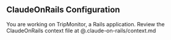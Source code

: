 ## ClaudeOnRails Configuration

You are working on TripMonitor, a Rails application. Review the ClaudeOnRails context file at @.claude-on-rails/context.md
